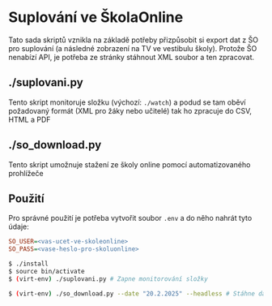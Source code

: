 # Suplování ve ŠkolaOnline

Tato sada skriptů vznikla na základě potřeby přizpůsobit si export dat z ŠO pro suplování (a následné zobrazení na TV ve vestibulu školy). Protože ŠO nenabízí API,
je potřeba ze stránky stáhnout XML soubor a ten zpracovat.

## ./suplovani.py

Tento skript monitoruje složku (výchozí: `./watch`) a podud se tam oběví požadovaný formát (XML pro žáky nebo učitelé) tak ho zpracuje do CSV, HTML a PDF

## ./so_download.py

Tento skript umožnuje stažení ze školy online pomocí automatizovaného prohlížeče

## Použití

Pro správné použití je potřeba vytvořit soubor `.env` a do něho nahrát tyto údaje:

```ini
SO_USER=<vas-ucet-ve-skoleonline>
SO_PASS=<vase-heslo-pro-skoluonline>
```

```bash
$ ./install
$ source bin/activate
$ (virt-env) ./suplovani.py # Zapne monitorování složky

$ (virt-env) ./so_download.py --date "20.2.2025" --headless # Stáhne data k požadovaného datu
```
